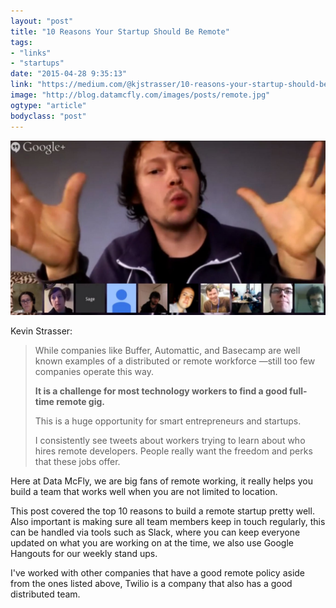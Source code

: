 ```yaml
---
layout: "post"
title: "10 Reasons Your Startup Should Be Remote"
tags: 
- "links"
- "startups"
date: "2015-04-28 9:35:13"
link: "https://medium.com/@kjstrasser/10-reasons-your-startup-should-be-remote-fe548abbcf85"
image: "http://blog.datamcfly.com/images/posts/remote.jpg"
ogtype: "article"
bodyclass: "post"
---
```


<div><div class="image splash">
	<img src="/images/posts/remote.jpg" />
</div></div>

Kevin Strasser: 

> While companies like Buffer, Automattic, and Basecamp are well known examples of a distributed or remote workforce —still too few companies operate this way.
> 
> **It is a challenge for most technology workers to find a good full-time remote gig.**
> 
> This is a huge opportunity for smart entrepreneurs and startups.
> 
> I consistently see tweets about workers trying to learn about who hires remote developers. People really want the freedom and perks that these jobs offer.

Here at Data McFly, we are big fans of remote working, it really helps you build a team that works well when you are not limited to location.

This post covered the top 10 reasons to build a remote startup pretty well. Also important is making sure all team members keep in touch regularly, this can be handled via tools such as Slack, where you can keep everyone updated on what you are working on at the time, we also use Google Hangouts for our weekly stand ups.

I've worked with other companies that have a good remote policy aside from the ones listed above, Twilio is a company that also has a good distributed team.